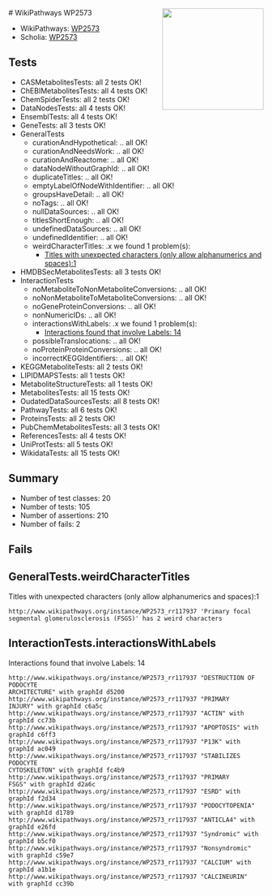 <img style="float: right; width: 200px" src="https://upload.wikimedia.org/wikipedia/commons/thumb/8/83/Wplogo_with_text_500.png/640px-Wplogo_with_text_500.png" />
# WikiPathways WP2573

* WikiPathways: [WP2573](https://new.wikipathways.org/pathways/WP2573)
* Scholia: [WP2573](https://scholia.toolforge.org/wikipathways/WP2573)
## Tests
* CASMetabolitesTests: all 2 tests OK!
* ChEBIMetabolitesTests: all 4 tests OK!
* ChemSpiderTests: all 2 tests OK!
* DataNodesTests: all 4 tests OK!
* EnsemblTests: all 4 tests OK!
* GeneTests: all 3 tests OK!
* GeneralTests
    * curationAndHypothetical: .. all OK!
    * curationAndNeedsWork: .. all OK!
    * curationAndReactome: .. all OK!
    * dataNodeWithoutGraphId: .. all OK!
    * duplicateTitles: .. all OK!
    * emptyLabelOfNodeWithIdentifier: .. all OK!
    * groupsHaveDetail: .. all OK!
    * noTags: .. all OK!
    * nullDataSources: .. all OK!
    * titlesShortEnough: .. all OK!
    * undefinedDataSources: .. all OK!
    * undefinedIdentifier: .. all OK!
    * weirdCharacterTitles: .x we found 1 problem(s):
        * [Titles with unexpected characters (only allow alphanumerics and spaces):1](#fda87b3f)
* HMDBSecMetabolitesTests: all 3 tests OK!
* InteractionTests
    * noMetaboliteToNonMetaboliteConversions: .. all OK!
    * noNonMetaboliteToMetaboliteConversions: .. all OK!
    * noGeneProteinConversions: .. all OK!
    * nonNumericIDs: .. all OK!
    * interactionsWithLabels: .x we found 1 problem(s):
        * [Interactions found that involve Labels: 14](#fe97a8bc)
    * possibleTranslocations: .. all OK!
    * noProteinProteinConversions: .. all OK!
    * incorrectKEGGIdentifiers: .. all OK!
* KEGGMetaboliteTests: all 2 tests OK!
* LIPIDMAPSTests: all 1 tests OK!
* MetaboliteStructureTests: all 1 tests OK!
* MetabolitesTests: all 15 tests OK!
* OudatedDataSourcesTests: all 8 tests OK!
* PathwayTests: all 6 tests OK!
* ProteinsTests: all 2 tests OK!
* PubChemMetabolitesTests: all 3 tests OK!
* ReferencesTests: all 4 tests OK!
* UniProtTests: all 5 tests OK!
* WikidataTests: all 15 tests OK!


## Summary

* Number of test classes: 20
* Number of tests: 105
* Number of assertions: 210
* Number of fails: 2

## Fails

<a name="fda87b3f" />

## GeneralTests.weirdCharacterTitles

Titles with unexpected characters (only allow alphanumerics and spaces):1
```
http://www.wikipathways.org/instance/WP2573_rr117937 'Primary focal segmental glomerulosclerosis (FSGS)' has 2 weird characters
```

<a name="fe97a8bc" />

## InteractionTests.interactionsWithLabels

Interactions found that involve Labels: 14
```
http://www.wikipathways.org/instance/WP2573_rr117937 "DESTRUCTION OF
PODOCYTE
ARCHITECTURE" with graphId d5200
http://www.wikipathways.org/instance/WP2573_rr117937 "PRIMARY 
INJURY" with graphId c6a5c
http://www.wikipathways.org/instance/WP2573_rr117937 "ACTIN" with graphId cc73b
http://www.wikipathways.org/instance/WP2573_rr117937 "APOPTOSIS" with graphId c6ff3
http://www.wikipathways.org/instance/WP2573_rr117937 "P13K" with graphId ac049
http://www.wikipathways.org/instance/WP2573_rr117937 "STABILIZES 
PODOCYTE
CYTOSKELETON" with graphId fc4b9
http://www.wikipathways.org/instance/WP2573_rr117937 "PRIMARY 
FSGS" with graphId d2a6c
http://www.wikipathways.org/instance/WP2573_rr117937 "ESRD" with graphId f2d34
http://www.wikipathways.org/instance/WP2573_rr117937 "PODOCYTOPENIA" with graphId d1789
http://www.wikipathways.org/instance/WP2573_rr117937 "ANTICLA4" with graphId e26fd
http://www.wikipathways.org/instance/WP2573_rr117937 "Syndromic" with graphId b5cf0
http://www.wikipathways.org/instance/WP2573_rr117937 "Nonsyndromic" with graphId c59e7
http://www.wikipathways.org/instance/WP2573_rr117937 "CALCIUM" with graphId a1b1e
http://www.wikipathways.org/instance/WP2573_rr117937 "CALCINEURIN" with graphId cc39b
```

